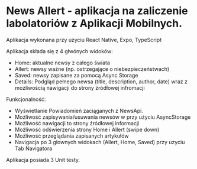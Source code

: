 # News Allert - aplikacja na zaliczenie labolatoriów z Aplikacji Mobilnych.


Aplikacja wykonana przy uzyciu React Native, Expo, TypeScript


Aplikacja składa się z 4 głwónych widoków:
- Home: aktualne newsy z całego świata
- Allert: newsy ważne (np. ostrzegające o niebezpieczeństwach)
- Saved: newsy zapisane za pomocą Async Storage
- Details: Podgląd pełnego newsa (title, description, author, date) wraz z mozliwością nawigacji do strony źródłowej infromacji


Funkcjonalność:
- Wyświetlanie Powiadomień zaciąganych z NewsApi. 
- Możliwość zapisywania/usuwania newsów w przy użyciu AsyncStorage
- Możliwość nawigacji to strony źródłowej informacji
- Możliwość odświerzenia strony Home i Allert (swipe down)
- Możliwość przeglądania zapisanych artykułów
- Navigacja po 3 głownych widokach (Allert, Home, Saved) przy uzyciu Tab Navigatora
 
 
 Aplikacja posiada 3 Unit testy.
